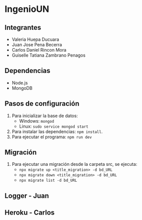 # IngenioUN

## Integrantes

* Valeria Huepa Ducuara
* Juan Jose Pena Becerra
* Carlos Daniel Rincon Mora
* Guiselle Tatiana Zambrano Penagos

## Dependencias

* Node.js
* MongoDB

## Pasos de configuración

1. Para inicializar la base de datos:
	* Windows: `mongod`
	* Linux: `sudo service mongod start`
1. Para instalar las dependencias: `npm install`.
1. Para ejecutar el programa: `npm run dev`

## Migración
1. Para ejecutar una migración desde la carpeta src, se ejecuta:
	* `npx migrate up <title_migration> -d bd_URL`
	* `npx migrate down <title_migration> -d bd_URL`
	* `npx migrate list -d bd_URL`
## Logger - Juan

## Heroku - Carlos
